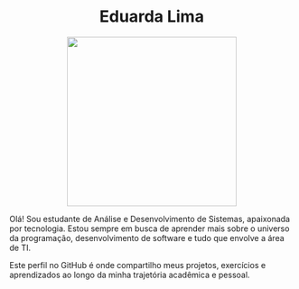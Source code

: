 <h1 align="center"> Eduarda Lima </h1>

<p align="center">
  <img src="https://github.com/user-attachments/assets/5731ac72-8c76-42f6-a5dd-fc983020bc9f" width="300"/>
</p>
Olá! Sou estudante de Análise e Desenvolvimento de Sistemas, apaixonada por tecnologia. Estou sempre em busca de aprender mais sobre o universo da programação, desenvolvimento de software e tudo que envolve a área de TI. 

Este perfil no GitHub é onde compartilho meus projetos, exercícios e aprendizados ao longo da minha trajetória acadêmica e pessoal. 

 
